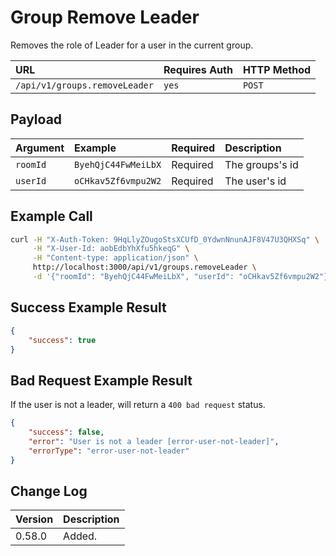 # Group Remove Leader

Removes the role of Leader for a user in the current group.

| URL | Requires Auth | HTTP Method |
| :--- | :--- | :--- |
| `/api/v1/groups.removeLeader` | `yes` | `POST` |

## Payload

| Argument | Example | Required | Description |
| :--- | :--- | :--- | :--- |
| `roomId` | `ByehQjC44FwMeiLbX` | Required | The groups's id |
| `userId` | `oCHkav5Zf6vmpu2W2` | Required | The user's id |

## Example Call

```bash
curl -H "X-Auth-Token: 9HqLlyZOugoStsXCUfD_0YdwnNnunAJF8V47U3QHXSq" \
     -H "X-User-Id: aobEdbYhXfu5hkeqG" \
     -H "Content-type: application/json" \
     http://localhost:3000/api/v1/groups.removeLeader \
     -d '{"roomId": "ByehQjC44FwMeiLbX", "userId": "oCHkav5Zf6vmpu2W2"}'
```

## Success Example Result

```json
{
    "success": true
}
```

## Bad Request Example Result

If the user is not a leader, will return a `400 bad request` status.

```json
{
    "success": false,
    "error": "User is not a leader [error-user-not-leader]",
    "errorType": "error-user-not-leader"
}
```

## Change Log

| Version | Description |
| :--- | :--- |
| 0.58.0 | Added. |
